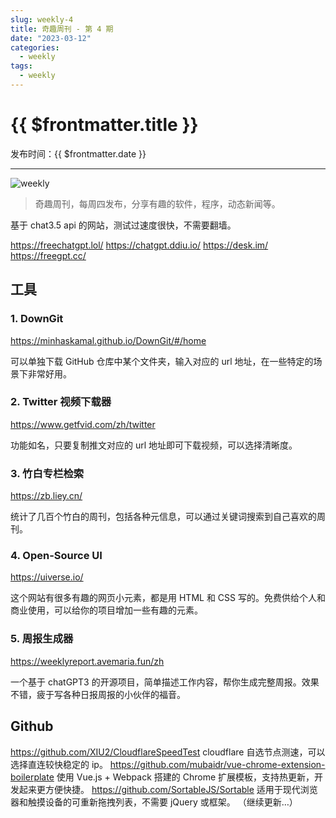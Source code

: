 ```yaml
---
slug: weekly-4
title: 奇趣周刊 - 第 4 期
date: "2023-03-12"
categories:
  - weekly
tags:
  - weekly
---
```


# {{ $frontmatter.title }}

发布时间：{{ $frontmatter.date }}

---

![weekly](https://imgurl.zishu.me/weekly.webp)

> 奇趣周刊，每周四发布，分享有趣的软件，程序，动态新闻等。

基于 chat3.5 api 的网站，测试过速度很快，不需要翻墙。

https://freechatgpt.lol/
https://chatgpt.ddiu.io/
https://desk.im/
https://freegpt.cc/

## 工具
### 1. DownGit

https://minhaskamal.github.io/DownGit/#/home

可以单独下载 GitHub 仓库中某个文件夹，输入对应的 url 地址，在一些特定的场景下非常好用。



### 2. Twitter 视频下载器

https://www.getfvid.com/zh/twitter

功能如名，只要复制推文对应的 url 地址即可下载视频，可以选择清晰度。



### 3. 竹白专栏检索
https://zb.liey.cn/

统计了几百个竹白的周刊，包括各种元信息，可以通过关键词搜索到自己喜欢的周刊。



### 4. Open-Source UI
https://uiverse.io/

这个网站有很多有趣的网页小元素，都是用 HTML 和 CSS 写的。免费供给个人和商业使用，可以给你的项目增加一些有趣的元素。



### 5. 周报生成器
https://weeklyreport.avemaria.fun/zh

一个基于 chatGPT3 的开源项目，简单描述工作内容，帮你生成完整周报。效果不错，疲于写各种日报周报的小伙伴的福音。



## Github

https://github.com/XIU2/CloudflareSpeedTest cloudflare 自选节点测速，可以选择直连较快稳定的 ip。
https://github.com/mubaidr/vue-chrome-extension-boilerplate 使用 Vue.js + Webpack 搭建的 Chrome 扩展模板，支持热更新，开发起来更方便快捷。
https://github.com/SortableJS/Sortable 适用于现代浏览器和触摸设备的可重新拖拽列表，不需要 jQuery 或框架。 （继续更新…）